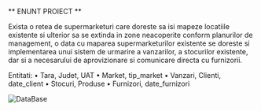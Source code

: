 ** ENUNT PROIECT **

Exista o retea de supermarketuri care doreste sa isi mapeze locatiile existente si ulterior sa se extinda in zone neacoperite conform planurilor de management, o data cu maparea supermarketurilor existente se doreste si implementarea unui sistem de urmarire a vanzarilor, a stocurilor existente, dar si a necesarului de aprovizionare si comunicare directa cu furnizorii.

Entitati:
• Tara, Judet, UAT
• Market, tip_market
• Vanzari, Clienti, date_client
• Stocuri, Produse
• Furnizori, date_furnizori

![DataBase](C:\Users\hecik\OneDrive\Desktop\Exercitiu_db\exercitu_sem1_Raul/exercitiu_ora_abstract.drawio)
